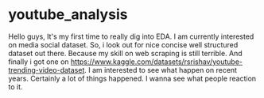# youtube_analysis
Hello guys, It's my first time to really dig into EDA. I am currently interested on media social dataset.
So, i look out for nice concise well structured dataset out there. Because my skill on web scraping is still terrible. 
And finally i got one on https://www.kaggle.com/datasets/rsrishav/youtube-trending-video-dataset. 
I am interested to see what happen on recent years. Certainly a lot of things happened. I wanna see what people reaction to it. 
